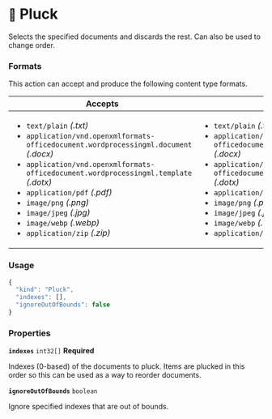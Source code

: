 # <small>:nut_and_bolt:</small> Pluck

Selects the specified documents and discards the rest. Can also be used to change order.
   
### Formats

This action can accept and produce the following content type formats.

| Accepts | Produces |
|-----|-----|
|<ul><li>`text/plain` _(.txt)_</li><li>`application/vnd.openxmlformats-officedocument.wordprocessingml.document` _(.docx)_</li><li>`application/vnd.openxmlformats-officedocument.wordprocessingml.template` _(.dotx)_</li><li>`application/pdf` _(.pdf)_</li><li>`image/png` _(.png)_</li><li>`image/jpeg` _(.jpg)_</li><li>`image/webp` _(.webp)_</li><li>`application/zip` _(.zip)_</li></ul>|<ul><li>`text/plain` _(.txt)_</li><li>`application/vnd.openxmlformats-officedocument.wordprocessingml.document` _(.docx)_</li><li>`application/vnd.openxmlformats-officedocument.wordprocessingml.template` _(.dotx)_</li><li>`application/pdf` _(.pdf)_</li><li>`image/png` _(.png)_</li><li>`image/jpeg` _(.jpg)_</li><li>`image/webp` _(.webp)_</li><li>`application/zip` _(.zip)_</li></ul>|

### Usage

```js
{
  "kind": "Pluck",
  "indexes": [],
  "ignoreOutOfBounds": false
}
```
### Properties

**`indexes`**  `int32[]` **Required**

Indexes (0-based) of the documents to pluck. Items are plucked in this order so this can be used as a way to reorder documents.


**`ignoreOutOfBounds`**  `boolean`

Ignore specified indexes that are out of bounds.


